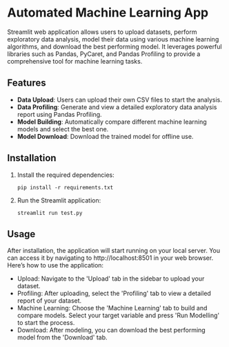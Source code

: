 # Automated Machine Learning App

Streamlit web application allows users to upload datasets, perform exploratory data analysis, model their data using various machine learning algorithms, and download the best performing model. It leverages powerful libraries such as Pandas, PyCaret, and Pandas Profiling to provide a comprehensive tool for machine learning tasks.

## Features

- **Data Upload**: Users can upload their own CSV files to start the analysis.
- **Data Profiling**: Generate and view a detailed exploratory data analysis report using Pandas Profiling.
- **Model Building**: Automatically compare different machine learning models and select the best one.
- **Model Download**: Download the trained model for offline use.

## Installation

1. Install the required dependencies:
   ```
   pip install -r requirements.txt
   
   ```

2. Run the Streamlit application:
    ```
   streamlit run test.py
   
   ```
 
## Usage
After installation, the application will start running on your local server. You can access it by navigating to http://localhost:8501 in your web browser. Here’s how to use the application:

- Upload: Navigate to the 'Upload' tab in the sidebar to upload your dataset.
- Profiling: After uploading, select the 'Profiling' tab to view a detailed report of your dataset.
- Machine Learning: Choose the 'Machine Learning' tab to build and compare models. Select your target variable and press 'Run Modelling' to start the process.
- Download: After modeling, you can download the best performing model from the 'Download' tab.


